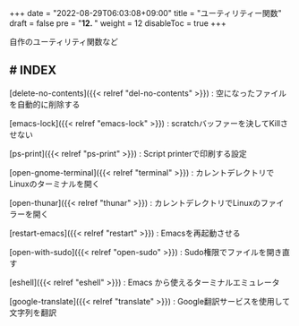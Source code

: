 +++
date = "2022-08-29T06:03:08+09:00"
title = "ユーティリティー関数"
draft = false
pre = "<b>12. </b>"
weight = 12
disableToc = true
+++

自作のユーティリティ関数など

## # INDEX

[delete-no-contents]({{< relref "del-no-contents" >}})
: 空になったファイルを自動的に削除する

[emacs-lock]({{< relref "emacs-lock" >}})
: scratchバッファーを決してKillさせない

[ps-print]({{< relref "ps-print" >}})
: Script printerで印刷する設定

[open-gnome-terminal]({{< relref "terminal" >}})
: カレントデレクトリでLinuxのターミナルを開く

[open-thunar]({{< relref "thunar" >}})
: カレントデレクトリでLinuxのファイラーを開く

[restart-emacs]({{< relref "restart" >}})
: Emacsを再起動させる

[open-with-sudo]({{< relref "open-sudo" >}})
: Sudo権限でファイルを開き直す

[eshell]({{< relref "eshell" >}})
: Emacs から使えるターミナルエミュレータ

[google-translate]({{< relref "translate" >}})
: Google翻訳サービスを使用して文字列を翻訳

